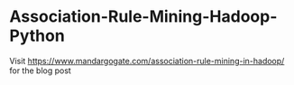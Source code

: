 # Association-Rule-Mining-Hadoop-Python
Visit https://www.mandargogate.com/association-rule-mining-in-hadoop/ ‎ for the blog post
